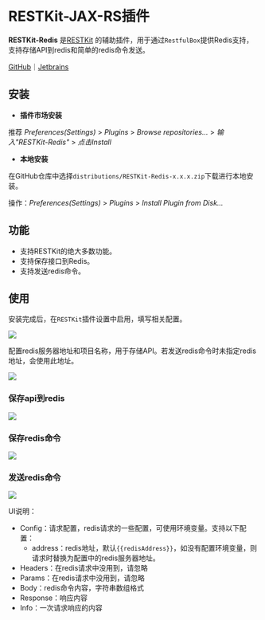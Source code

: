 # RESTKit-JAX-RS插件

**RESTKit-Redis** 是[RESTKit](https://plugins.jetbrains.com/plugin/14723-restkit) 的辅助插件，用于通过`RestfulBox`提供Redis支持，支持存储API到redis和简单的redis命令发送。

[GitHub](https://github.com/wrongch/RESTKit-Redis)｜[Jetbrains](https://plugins.jetbrains.com/plugin/18869-restkit-redis)

## 安装

- **插件市场安装**

推荐  _Preferences(Settings)_ > _Plugins_ > _Browse repositories..._ > _输入"RESTKit-Redis"_ > _点击Install_

- **本地安装**

在GitHub仓库中选择`distributions/RESTKit-Redis-x.x.x.zip`下载进行本地安装。

操作：_Preferences(Settings)_ > _Plugins_ > _Install Plugin from Disk..._

## 功能

- 支持RESTKit的绝大多数功能。
- 支持保存接口到Redis。
- 支持发送redis命令。

## 使用

安装完成后，在`RESTKit`插件设置中启用，填写相关配置。

![](images/56363215262765.png)

配置redis服务器地址和项目名称，用于存储API。若发送redis命令时未指定redis地址，会使用此地址。

![](images/147393215254952.png)

### 保存api到redis

![](images/233953215241649.png)

### 保存redis命令

![](images/335563215235863.png)

### 发送redis命令

![](images/422273215251864.png)

UI说明：

- Config：请求配置，redis请求的一些配置，可使用环境变量。支持以下配置： 
   - address：redis地址，默认`{{redisAddress}}`，如没有配置环境变量，则请求时替换为配置中的redis服务器地址。
- Headers：在redis请求中没用到，请忽略
- Params：在redis请求中没用到，请忽略
- Body：redis命令内容，字符串数组格式
- Response：响应内容
- Info：一次请求响应的内容
